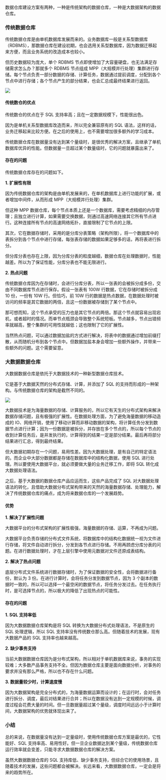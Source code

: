 数据仓库建设方案有两种，一种是传统架构的数据仓库，一种是大数据架构的数据仓库。

### 传统数据仓库

传统数据仓库是由单机数据库发展而来的。业务数据库一般是关系型数据库（RDBMS），那数据仓库在建设初期，也会选用关系型数据库，因为数据迁移起来方便，而且业务系统的改造成本也较小。

但历史数据较为庞大，单个 RDBMS 节点即使增加了大容量硬盘，也无法满足存储需求怎么办？那就多个 RDBMS 节点组成
MPP（大规模并行处理）集群进行存储。每个节点负责一部分数据的存储、计算任务，数据通过提前调度，分配到各个节点中进行存储；各个节点产生的部分结果，也会汇总成最终结果进行返回。

![](https://images.gitbook.cn/e26d7780-ef6d-11ea-b27a-6f83744fa302)

#### **传统数仓的优点**

传统数仓的优点在于 SQL 支持率高；且在一定数据规模下，性能很出色。

因为是单机关系型数据库改造而来，所以完全兼容原有的 SQL 语法，这样的话，业务迁移起来比较方便。在之后的使用上，也不需要增加很多额外的学习成本。

传统数据仓库在数据量没有达到某个量级时，是很优秀的解决方案，且继承了单机数据库优异的性能。但数据量一旦超过某个数量级时，它的问题就暴露出来了。

#### **存在的问题**

传统数据仓库存在的问题如下。

**1\. 扩展性有限**

因为传统数据仓库的架构是由单机发展来的，在单机数据库上进行功能的扩展，或者增加中间件，从而形成 MPP（大规模并行处理）集群。

但这种 MPP
数据仓库，每个节点本质上还是一个数据库，需要考虑精细的内存管理；且独立进行计算，如果需要交换数据，则通过高速网络连接其它所有节点进行。这种连接所有节点的高速网络拓扑，直接限制了它节点的上限。

其次，它在数据存储时，采用的是分库分表策略（架构所限），将一个数据库中的表拆分到各个节点中进行存储，每张表存储的数据如果足够多的话，再将表进行拆分。

但分库分表也存在上限，因为分库分表的粒度越细，数据仓库在处理数据时，性能越差。所以为了保证性能，分库分表也不能无限进行。

**2\. 热点问题**

传统数据仓库因为在存储时，会进行分库分表，所以一张表的会被拆分成多份，交由不同数据库节点进行保存。假设一张表有 100W 行数据，它在存储时被拆分成 10
份，一份有 10W 行。但恰巧，前 10W 行的数据是热点数据，在数据处理时被访问的频率是其它数据的两倍，且这一份数据被存储到了某个节点中。

那可想而知，这个节点承受的压力也是其它节点的两倍。那这个节点就容易出现宕机，或者超时的情况。而单节点瓶颈会导致整个系统短板。节点越多，节点出错频率就越高，整个集群的可用性就越低；这也限制了它的扩展性。

当然热点问题，可以通过数据加盐的方式进行解决，将表中的数据通过增加前缀打散，从而随机分布到各个节点中。但数据加盐本身会增加一些额外操作，并带来一些额外的问题。这个需要留意。

### 大数据数据仓库

大数据数据仓库是依托于大数据技术的一种新型数据仓库技术。

它是基于大数据天然的分布式存储、计算，并添加了 SQL 的支持而形成的一种架构。与传统数据仓库的架构是截然不同的。

![](https://images.gitbook.cn/12283f50-ef6e-11ea-889f-9de3f88b5342)

大数据技术是为海量数据的存储、计算服务的，所以它有天生的分布式架构来解决数据存储问题，且有极强的扩展性。在数据处理方面，为了避免海量数据的移动造成的
IO、网络开销，使用了移动计算而非移动数据的架构，将计算任务分发到数据节点进行计算；因为一份数据是被拆分，并存放在多个节点的，所以每个节点的收到计算任务后，是并发执行的，计算得到的结果一定是部分结果。最后再将部分结果进行汇总，得到最终结果。

但大数据初期存在一个问题，易用性差。因为大数据处理，是有自己的特定语法的。而企业中大部分数据都是存储在数据库中的结构化数据，使用 SQL
进行处理。所以要使用大数据平台，就必须要做大量的业务迁移工作，即将 SQL 转化成大数据处理语法。

之后，基于大数据的数据仓库产品应运而生，这些产品完成了 SQL
对大数据处理语法的转化，且借助大数据分布式架构带来的天然的海量数据存储、处理能力，解决了传统数据仓库的痛点，成为将来数据仓库的一个发展趋势。

#### **优势**

**1\. 解决了扩展性问题**

大数据平台的分布式架构的扩展性极强，海量数据的存储、运算，不再成为问题。

大数据平台负责存储的分布式文件系统，将数据库中的结构化数据统一视为文件进行存储，将文件自动进行拆分，分发到各节点进行存储。不用再顾虑分库分表的问题。在进行数据处理时，才在上层引擎中使用元数据对文件还原成表结构。

**2\. 解决了热点问题**

底层分布式文件系统进行数据存储时，为了保证数据的安全性，会将数据进行备份，默认为 3 份。在进行计算时，会将任务分发到数据节点，因为 3
个副本的数据时一致的，所以可以选择一个最空闲的数据节点，将任务分发过去。在任务执行时，是可选择节点的，所以极大的降低了出现热点的可能性。

#### **存在的问题**

**1\. SQL 支持率低**

因为大数据数据仓库架构是将 SQL 转换为大数据分布式处理语法，不是原生的 SQL 处理逻辑，所以 SQL
支持率没有传统数仓那么高。但随着技术的发展，现有大数据产品的 SQL 支持率也越来越高。

**2\. 缺少事务支持**

当前大数据数据仓库因为是分布式架构，所以相对于单机数据库来说，事务的实现较难；大多数产品事务支持不全。但因为数据仓库主要是面向数据分析，对事务的要求并没有那么严格，所以也不存在什么问题。

**3\. 数据量较少时，计算速度慢**

因为大数据架构是完全分布式的，为海量数据运算而设计的；在运行时，会对任务进行拆分、调度，最后对结果进行合并；所以在数据没有达到一定规模的时候，调度过程会花费大量的时间。但一旦数据量超过某个量级，调度时间远远小于计算时间，大数据架构的优势就体现出来了。

### 小结

总的来说，在数据量没有达到一定量级时，使用传统数据仓库方案是最优的，它性能好、SQL
支持率高、易用性好。但一旦企业数据达到某个量级，传统数据仓库运行效率就会变差，只能寻求大数据数据仓库的解决方案。

虽然大数据数据仓库的 SQL
支持库低、缺少事务支持，但综合它的使用场景，且随着技术的发展，这些问题都会被解决。长远来看，大数据数据仓库，一定会是将来的趋势所在。

